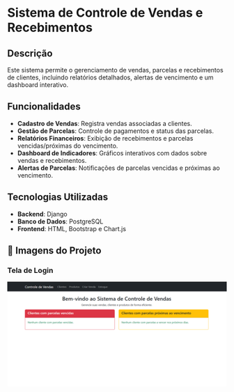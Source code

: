 # Sistema de Controle de Vendas e Recebimentos

## Descrição

Este sistema permite o gerenciamento de vendas, parcelas e recebimentos de clientes, incluindo relatórios detalhados, alertas de vencimento e um dashboard interativo.

## Funcionalidades

- **Cadastro de Vendas**: Registra vendas associadas a clientes.
- **Gestão de Parcelas**: Controle de pagamentos e status das parcelas.
- **Relatórios Financeiros**: Exibição de recebimentos e parcelas vencidas/próximas do vencimento.
- **Dashboard de Indicadores**: Gráficos interativos com dados sobre vendas e recebimentos.
- **Alertas de Parcelas**: Notificações de parcelas vencidas e próximas ao vencimento.

## Tecnologias Utilizadas

- **Backend**: Django
- **Banco de Dados**: PostgreSQL
- **Frontend**: HTML, Bootstrap e Chart.js



## 📸 Imagens do Projeto

### Tela de Login  
![Tela de Login](assets/images/home.png)

